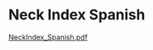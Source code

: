 # Neck Index Spanish

[NeckIndex_Spanish.pdf](Neck%20Index%20Spanish%2037d7972de0c94003acfde8cb51991e32/NeckIndex_Spanish.pdf)